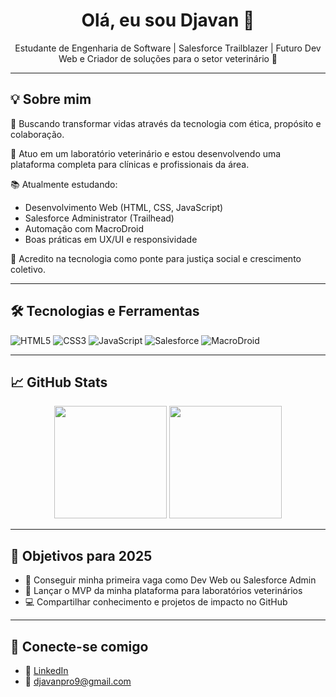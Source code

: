 <h1 align="center">Olá, eu sou Djavan 👋</h1>

<p align="center">
  Estudante de Engenharia de Software | Salesforce Trailblazer | Futuro Dev Web e Criador de soluções para o setor veterinário 🚀
</p>

---

## 💡 Sobre mim

🎯 Buscando transformar vidas através da tecnologia com ética, propósito e colaboração.

🐾 Atuo em um laboratório veterinário e estou desenvolvendo uma plataforma completa para clínicas e profissionais da área.

📚 Atualmente estudando:
- Desenvolvimento Web (HTML, CSS, JavaScript)
- Salesforce Administrator (Trailhead)
- Automação com MacroDroid
- Boas práticas em UX/UI e responsividade

🤝 Acredito na tecnologia como ponte para justiça social e crescimento coletivo.

---

## 🛠️ Tecnologias e Ferramentas

![HTML5](https://img.shields.io/badge/HTML5-E34F26?style=flat&logo=html5&logoColor=white)
![CSS3](https://img.shields.io/badge/CSS3-1572B6?style=flat&logo=css3&logoColor=white)
![JavaScript](https://img.shields.io/badge/JavaScript-F7DF1E?style=flat&logo=javascript&logoColor=black)
![Salesforce](https://img.shields.io/badge/Salesforce-00A1E0?style=flat&logo=salesforce&logoColor=white)
![MacroDroid](https://img.shields.io/badge/MacroDroid-A83F24?style=flat&logo=android&logoColor=white)

---

## 📈 GitHub Stats

<div align="center">
  <img height="180em" src="https://github-readme-stats.vercel.app/api?username=Djavanpro7&show_icons=true&theme=gruvbox&hide_title=true"/>
  <img height="180em" src="https://github-readme-stats.vercel.app/api/top-langs/?username=Djavanpro7&layout=compact&theme=gruvbox"/>
</div>

---

## 🌱 Objetivos para 2025

- 🚀 Conseguir minha primeira vaga como Dev Web ou Salesforce Admin
- 🐾 Lançar o MVP da minha plataforma para laboratórios veterinários
- 💻 Compartilhar conhecimento e projetos de impacto no GitHub

---

## 🤝 Conecte-se comigo

- 💼 [LinkedIn](https://www.linkedin.com/in/djavan-caetano-ba9388373/)
- 📧 djavanpro9@gmail.com 
